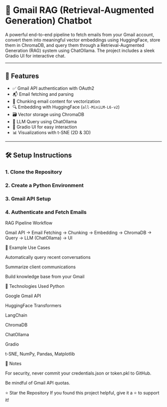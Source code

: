 # 📧 Gmail RAG (Retrieval-Augmented Generation) Chatbot

A powerful end-to-end pipeline to fetch emails from your Gmail account, convert them into meaningful vector embeddings using HuggingFace, store them in ChromaDB, and query them through a Retrieval-Augmented Generation (RAG) system using ChatOllama. The project includes a sleek Gradio UI for interactive chat.

---

## 🚀 Features

- ✅ Gmail API authentication with OAuth2
- 📬 Email fetching and parsing
- 🧩 Chunking email content for vectorization
- 🔍 Embedding with HuggingFace (`all-MiniLM-L6-v2`)
- 🗃️ Vector storage using ChromaDB
- 🧠 LLM Query using ChatOllama
- 💬 Gradio UI for easy interaction
- 📊 Visualizations with t-SNE (2D & 3D)

---

## 🛠️ Setup Instructions

### 1. Clone the Repository

### 2. Create a Python Environment

### 3. Gmail API Setup

### 4. Authenticate and Fetch Emails


RAG Pipeline Workflow

Gmail API → Email Fetching → Chunking → Embedding → ChromaDB → Query → LLM (ChatOllama) → UI


🧪 Example Use Cases

Automatically query recent conversations

Summarize client communications

Build knowledge base from your Gmail


🤖 Technologies Used
Python

Google Gmail API

HuggingFace Transformers

LangChain

ChromaDB

ChatOllama

Gradio

t-SNE, NumPy, Pandas, Matplotlib


📌 Notes

For security, never commit your credentials.json or token.pkl to GitHub.

Be mindful of Gmail API quotas.


⭐ Star the Repository
If you found this project helpful, give it a ⭐ to support it!

